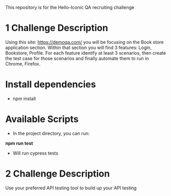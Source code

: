 This repository is for the Hello-Iconic QA recruiting challenge
# 1 Challenge Description
Using this site: https://demoqa.com/ you will be focusing on the Book store application section. Within that
section you will find 3 features: Login, Bookstore, Profile. For each feature identify at least 3 scenarios,
then create the test case for those scenarios and finally automate them to run in Chrome, Firefox.

# Install dependencies
* npm install

# Available Scripts
* In the project directory, you can run:



**npm run test**

* Will run cypress  tests





# 2 Challenge Description
Use your preferred API testing tool to build up your API testing








